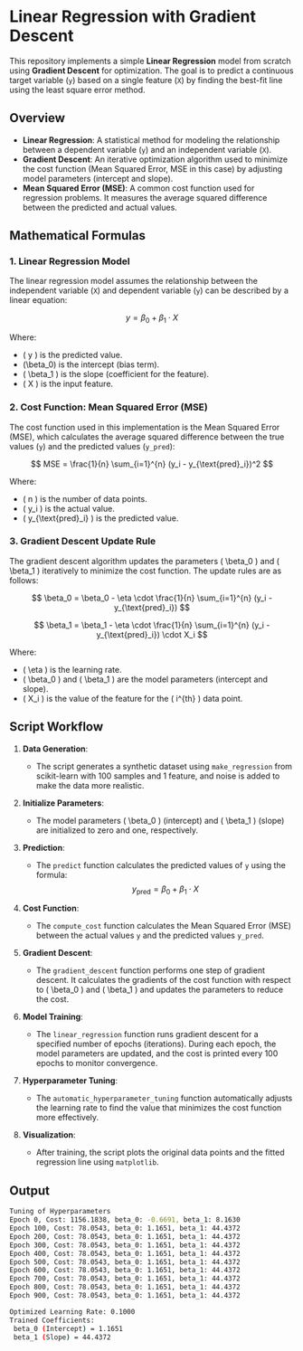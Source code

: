 # Linear Regression with Gradient Descent

This repository implements a simple **Linear Regression** model from scratch using **Gradient Descent** for optimization. The goal is to predict a continuous target variable (`y`) based on a single feature (`X`) by finding the best-fit line using the least square error method.

## Overview

- **Linear Regression**: A statistical method for modeling the relationship between a dependent variable (`y`) and an independent variable (`X`).
- **Gradient Descent**: An iterative optimization algorithm used to minimize the cost function (Mean Squared Error, MSE in this case) by adjusting model parameters (intercept and slope).
- **Mean Squared Error (MSE)**: A common cost function used for regression problems. It measures the average squared difference between the predicted and actual values.

## Mathematical Formulas

### 1. Linear Regression Model
The linear regression model assumes the relationship between the independent variable (`X`) and dependent variable (`y`) can be described by a linear equation:

$$
y = \beta_0 + \beta_1 \cdot X
$$

Where:
- \( y \) is the predicted value.
- (\beta_0)  is the intercept (bias term).
- \( \beta_1 \) is the slope (coefficient for the feature).
- \( X \) is the input feature.

### 2. Cost Function: Mean Squared Error (MSE)
The cost function used in this implementation is the Mean Squared Error (MSE), which calculates the average squared difference between the true values (`y`) and the predicted values (`y_pred`):

$$
MSE = \frac{1}{n} \sum_{i=1}^{n} (y_i - y_{\text{pred}_i})^2
$$

Where:
- \( n \) is the number of data points.
- \( y_i \) is the actual value.
- \( y_{\text{pred}_i} \) is the predicted value.

### 3. Gradient Descent Update Rule
The gradient descent algorithm updates the parameters \( \beta_0 \) and \( \beta_1 \) iteratively to minimize the cost function. The update rules are as follows:

$$
\beta_0 = \beta_0 - \eta \cdot \frac{1}{n} \sum_{i=1}^{n} (y_i - y_{\text{pred}_i})
$$

$$
\beta_1 = \beta_1 - \eta \cdot \frac{1}{n} \sum_{i=1}^{n} (y_i - y_{\text{pred}_i}) \cdot X_i
$$

Where:
- \( \eta \) is the learning rate.
- \( \beta_0 \) and \( \beta_1 \) are the model parameters (intercept and slope).
- \( X_i \) is the value of the feature for the \( i^{th} \) data point.

## Script Workflow

1. **Data Generation**:
   - The script generates a synthetic dataset using `make_regression` from scikit-learn with 100 samples and 1 feature, and noise is added to make the data more realistic.

2. **Initialize Parameters**:
   - The model parameters \( \beta_0 \) (intercept) and \( \beta_1 \) (slope) are initialized to zero and one, respectively.

3. **Prediction**:
   - The `predict` function calculates the predicted values of `y` using the formula:
     $$
     y_{\text{pred}} = \beta_0 + \beta_1 \cdot X
     $$

4. **Cost Function**:
   - The `compute_cost` function calculates the Mean Squared Error (MSE) between the actual values `y` and the predicted values `y_pred`.

5. **Gradient Descent**:
   - The `gradient_descent` function performs one step of gradient descent. It calculates the gradients of the cost function with respect to \( \beta_0 \) and \( \beta_1 \) and updates the parameters to reduce the cost.

6. **Model Training**:
   - The `linear_regression` function runs gradient descent for a specified number of epochs (iterations). During each epoch, the model parameters are updated, and the cost is printed every 100 epochs to monitor convergence.

7. **Hyperparameter Tuning**:
   - The `automatic_hyperparameter_tuning` function automatically adjusts the learning rate to find the value that minimizes the cost function more effectively.

8. **Visualization**:
   - After training, the script plots the original data points and the fitted regression line using `matplotlib`.

## Output

```bash
Tuning of Hyperparameters
Epoch 0, Cost: 1156.1838, beta_0: -0.6691, beta_1: 8.1630
Epoch 100, Cost: 78.0543, beta_0: 1.1651, beta_1: 44.4372
Epoch 200, Cost: 78.0543, beta_0: 1.1651, beta_1: 44.4372
Epoch 300, Cost: 78.0543, beta_0: 1.1651, beta_1: 44.4372
Epoch 400, Cost: 78.0543, beta_0: 1.1651, beta_1: 44.4372
Epoch 500, Cost: 78.0543, beta_0: 1.1651, beta_1: 44.4372
Epoch 600, Cost: 78.0543, beta_0: 1.1651, beta_1: 44.4372
Epoch 700, Cost: 78.0543, beta_0: 1.1651, beta_1: 44.4372
Epoch 800, Cost: 78.0543, beta_0: 1.1651, beta_1: 44.4372
Epoch 900, Cost: 78.0543, beta_0: 1.1651, beta_1: 44.4372

Optimized Learning Rate: 0.1000
Trained Coefficients:
 beta_0 (Intercept) = 1.1651
 beta_1 (Slope) = 44.4372
```
